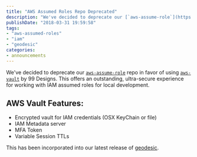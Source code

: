 ```yaml
---
title: "AWS Assumed Roles Repo Deprecated"
description: "We've decided to deprecate our [`aws-assume-role`](https://github.com/cloudposse/aws-assumed-role) repo in favor of using [`aws-vault`](https://github.com/99designs/aws-vault) by 99 Designs."
publishDate: "2018-03-31 19:59:58"
tags:
- "aws-assumed-roles"
- "iam"
- "geodesic"
categories:
- announcements
---
```

We've decided to deprecate our [`aws-assume-role`](https://github.com/cloudposse/aws-assumed-role) repo in favor of using [`aws-vault`](https://github.com/99designs/aws-vault) by 99 Designs. This offers an outstanding, ultra-secure experience for working with IAM assumed roles for local development.

## AWS Vault Features:

 * Encrypted vault for IAM credentials (OSX KeyChain or file)
 * IAM Metadata server
 * MFA Token
 * Variable Session TTLs

This has been incorporated into our latest release of [geodesic](https://docs.cloudposse.com/blog/new-major-release-of-geodesic).
